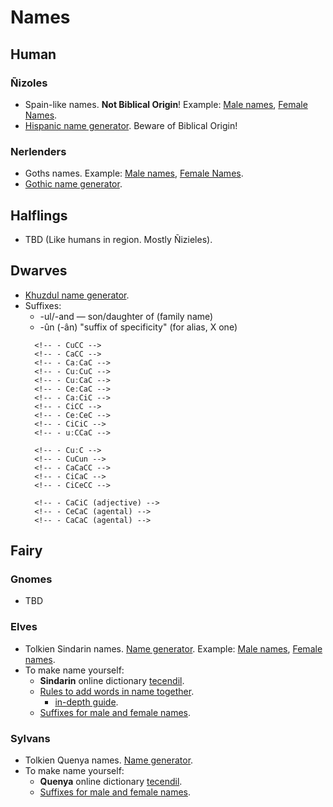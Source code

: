 # Names

## Human

### Ñizoles

- Spain-like names. **Not Biblical Origin**! Example: [Male names](https://docs.google.com/spreadsheets/d/1g0IzYYx9L7eJSJG-DGGJpXfZuZZgfnYLY0QLEYdTE1Y/edit#gid=0), [Female Names](https://docs.google.com/spreadsheets/d/1g0IzYYx9L7eJSJG-DGGJpXfZuZZgfnYLY0QLEYdTE1Y/edit#gid=1144847730).
- [Hispanic name generator](https://www.fantasynamegenerators.com/hispanic_names.php). Beware of Biblical Origin!

### Nerlenders

- Goths names. Example: [Male names](https://docs.google.com/spreadsheets/d/1g0IzYYx9L7eJSJG-DGGJpXfZuZZgfnYLY0QLEYdTE1Y/edit#gid=2044173983), [Female Names](https://docs.google.com/spreadsheets/d/1g0IzYYx9L7eJSJG-DGGJpXfZuZZgfnYLY0QLEYdTE1Y/edit#gid=1912216393).
- [Gothic name generator](https://www.fantasynamegenerators.com/gothic-names.php).

<!-- ### Southerns -->
<!-- - TBD -->

## Halflings

- TBD (Like humans in region. Mostly Ñizieles).

## Dwarves

- [Khuzdul name generator](https://www.fantasynamegenerators.com/lotr-dwarf-names.php).
- Suffixes:
    - -ul/-and — son/daughter of (family name)
    - -ûn (-ân) "suffix of specificity" (for alias, X one)
    <!-- - Singular -->
        <!-- - CuCC -->
        <!-- - CaCC -->
        <!-- - CaːCaC -->
        <!-- - CuːCuC -->
        <!-- - CuːCaC -->
        <!-- - CeːCaC -->
        <!-- - CaːCiC -->
        <!-- - CiCC -->
        <!-- - CeːCeC -->
        <!-- - CiCiC -->
        <!-- - uːCCaC -->
    <!-- - Collective -->
        <!-- - CuːC -->
        <!-- - CuCun -->
        <!-- - CaCaCC -->
        <!-- - CiCaC -->
        <!-- - CiCeCC -->
    <!-- - from verbal roots -->
        <!-- - CaCiC (adjective) -->
        <!-- - CeCaC (agental) -->
        <!-- - CaCaC (agental) -->

## Fairy

### Gnomes

- TBD

### Elves

- Tolkien Sindarin names. [Name generator](https://www.fantasynamegenerators.com/lotr-sindarin-names.php). Example: [Male names](https://docs.google.com/spreadsheets/d/1g0IzYYx9L7eJSJG-DGGJpXfZuZZgfnYLY0QLEYdTE1Y/edit#gid=1965361401), [Female names](https://docs.google.com/spreadsheets/d/1g0IzYYx9L7eJSJG-DGGJpXfZuZZgfnYLY0QLEYdTE1Y/edit#gid=813111400).
- To make name yourself:
    - **Sindarin** online dictionary [tecendil](https://www.tecendil.com/).
    - [Rules to add words in name together](http://sindarinlessons.weebly.com/36---how-to-make-names-1.html).
        - [in-depth guide](https://eldamo.org/content/phonetic-indexes/phonetics-s.html).
    - [Suffixes for male and female names](http://sindarinlessons.weebly.com/37---how-to-make-names-2.html).

### Sylvans

- Tolkien Quenya names. [Name generator](https://www.fantasynamegenerators.com/lotr-quenya-names.php). <!--Example: -->
- To make name yourself:
    - **Quenya** online dictionary [tecendil](https://www.tecendil.com/).
    - [Suffixes for male and female names](https://folk.uib.no/hnohf/affix~1.htm).
